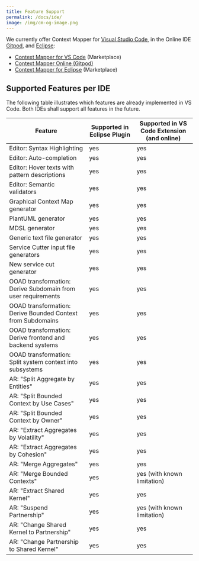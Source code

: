 ```yaml
---
title: Feature Support
permalink: /docs/ide/
image: /img/cm-og-image.png
---
```


We currently offer Context Mapper for [Visual Studio Code](https://code.visualstudio.com/), in the Online IDE [Gitpod](https://www.gitpod.io/), and [Eclipse](https://www.eclipse.org/):

 * [Context Mapper for VS Code](https://marketplace.visualstudio.com/items?itemName=contextmapper.context-mapper-vscode-extension) (Marketplace)
 * [Context Mapper Online (Gitpod)](/docs/online-ide/)
 * [Context Mapper for Eclipse](https://marketplace.eclipse.org/content/context-mapper) (Marketplace)

## Supported Features per IDE
The following table illustrates which features are already implemented in VS Code. Both IDEs shall support all features in the future.

| Feature                                                      | Supported in Eclipse Plugin | Supported in VS Code Extension (and online) |
|--------------------------------------------------------------|-----------------------------|---------------------------------------------|
| Editor: Syntax Highlighting                                  | yes                         | yes                                         |
| Editor: Auto-completion                                      | yes                         | yes                                         |
| Editor: Hover texts with pattern descriptions                | yes                         | yes                                         |
| Editor: Semantic validators                                  | yes                         | yes                                         |
| Graphical Context Map generator                              | yes                         | yes                                         |
| PlantUML generator                                           | yes                         | yes                                         |
| MDSL generator                                               | yes                         | yes                                         |
| Generic text file generator                                  | yes                         | yes                                         |
| Service Cutter input file generators                         | yes                         | yes                                         |
| New service cut generator                                    | yes                         | yes                                         |
| OOAD transformation: Derive Subdomain from user requirements | yes                         | yes                                         |
| OOAD transformation: Derive Bounded Context from Subdomains  | yes                         | yes                                         |
| OOAD transformation: Derive frontend and backend systems     | yes                         | yes                                         |
| OOAD transformation: Split system context into subsystems    | yes                         | yes                                         |
| AR: "Split Aggregate by Entities"                            | yes                         | yes                                         |
| AR: "Split Bounded Context by Use Cases"                     | yes                         | yes                                         |
| AR: "Split Bounded Context by Owner"                         | yes                         | yes                                         |
| AR: "Extract Aggregates by Volatility"                       | yes                         | yes                                         |
| AR: "Extract Aggregates by Cohesion"                         | yes                         | yes                                         |
| AR: "Merge Aggregates"                                       | yes                         | yes                                         |
| AR: "Merge Bounded Contexts"                                 | yes                         | yes (with known limitation)                 |
| AR: "Extract Shared Kernel"                                  | yes                         | yes                                         |
| AR: "Suspend Partnership"                                    | yes                         | yes (with known limitation)                 |
| AR: "Change Shared Kernel to Partnership"                    | yes                         | yes                                         |
| AR: "Change Partnership to Shared Kernel"                    | yes                         | yes                                         |
